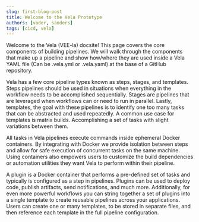 ```yaml
---
slug: first-blog-post
title: Welcome to the Vela Prototype
authors: [vader, sanders]
tags: [cicd, vela]
---
```


Welcome to the Vela (VEE-la) docsite! This page covers the core components of building pipelines. We will walk through the components that make up a pipeline and show how/where they are used inside a Vela YAML file (Can be .vela.yml or .vela.yaml) at the base of a GitHub repository.

<!-- truncate -->

Vela has a few core pipeline types known as steps, stages, and templates. Steps pipelines should be used in situations when everything in the workflow needs to be accomplished sequentially. Stages are pipelines that are leveraged when workflows can or need to run in parallel. Lastly, templates, the goal with these pipelines is to identify one too many tasks that can be abstracted and used repeatedly. A common use case for templates is matrix builds. Accomplishing a set of tasks with slight variations between them.

All tasks in Vela pipelines execute commands inside ephemeral Docker containers. By integrating with Docker we provide isolation between steps and allow for safe execution of concurrent tasks on the same machine. Using containers also empowers users to customize the build dependencies or automation utilities they want Vela to perform within their pipeline.

A plugin is a Docker container that performs a pre-defined set of tasks and typically is configured as a step in pipelines. Plugins can be used to deploy code, publish artifacts, send notifications, and much more. Additionally, for even more powerful workflows you can string together a set of plugins into a single template to create reusable pipelines across your applications. Users can create one or many templates, to be stored in separate files, and then reference each template in the full pipeline configuration.
